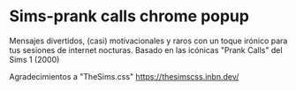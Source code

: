# Sims-prank calls chrome popup
 Mensajes divertidos, (casi) motivacionales y raros con un toque irónico para tus sesiones de internet nocturas. Basado en las icónicas "Prank Calls" del Sims 1 (2000)

Agradecimientos a "TheSims.css" https://thesimscss.inbn.dev/
